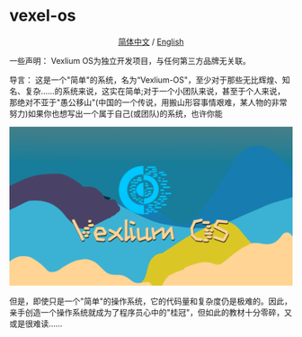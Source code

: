 # vexel-os
<p align="center">
 <a href="README.md">简体中文</a> / <a href="README_en-us.md">English</a>
</p>
一些声明： Vexlium OS为独立开发项目，与任何第三方品牌无关联。 

导言： 这是一个"简单"的系统，名为“Vexlium-OS"，至少对于那些无比辉煌、知名、复杂……的系统来说，这实在简单;对于一个小团队来说，甚至于个人来说，那绝对不亚于"愚公移山"(中国的一个传说，用搬山形容事情艰难，某人物的非常努力)如果你也想写出一个属于自己(或团队)的系统，也许你能
<p align="center">
  <img width= "auto" src="PNGS/start.png">
</p>
但是，即使只是一个"简单"的操作系统，它的代码量和复杂度仍是极难的。因此，亲手创造一个操作系统就成为了程序员心中的"桂冠"，但如此的教材十分零碎，又或是很难读……

